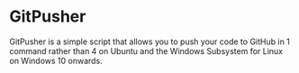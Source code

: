 # GitPusher
GitPusher is a simple script that allows you to push your code to GitHub in 1 command rather than 4 on Ubuntu and the Windows Subsystem for Linux on Windows 10 onwards.